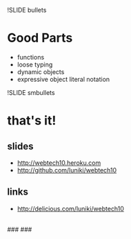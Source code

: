 !SLIDE bullets
# Good Parts #
* functions
* loose typing
* dynamic objects
* expressive object literal notation

!SLIDE smbullets

# that's it!

## slides ##
* http://webtech10.heroku.com
* http://github.com/luniki/webtech10

## links ##
* http://delicious.com/luniki/webtech10

<br>
### <mlunzena@uos.de> ###
